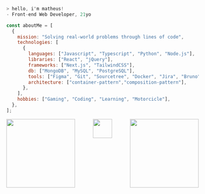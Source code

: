 ```csharp
> hello, i'm matheus! 
- Front-end Web Developer, 21yo
```

```javascript
const aboutMe = [
  {
    mission: "Solving real-world problems through lines of code",
    technologies: [
      {
        languages: ["Javascript", "Typescript", "Python", "Node.js"],
        libraries: ["React", "jQuery"],
        frameworks: ["Next.js", "TailwindCSS"],
        db: ["MongoDB", "MySQL", "PostgreSQL"],
        tools: ["Figma", "Git", "Sourcetree", "Docker", "Jira", "Bruno"],
        architecture: ["container-pattern","composition-pattern"],
      },
    ],
    hobbies: ["Gaming", "Coding", "Learning", "Motorcicle"],
  },
];

```

<p align="center">
 <img height="180em" align="left" src="https://github-readme-stats.vercel.app/api?username=zmatezz&theme=github_dark_dimmed&hide_border=true&include_all_commits=false&count_private=true&bg_color=161b22&text_color=e6ede6"/>
<img height="180em" align="right" src="https://github-readme-stats.vercel.app/api/top-langs/?username=zmatezz&theme=github_dark_dimmed&hide_border=true&include_all_commits=false&count_private=true&layout=compact&bg_color=161b22&text_color=e6ede6"/>
<p align="center" height="180em">
  <img height="50em" align="bottom" src="https://zmatezz.github.io/portfolio/assets/img/logo.png"/>
</p>

</p>

